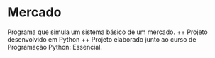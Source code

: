 # Mercado
Programa que simula um sistema básico de um mercado.  ++ Projeto desenvolvido em Python ++ Projeto elaborado junto ao curso de Programação Python: Essencial.
